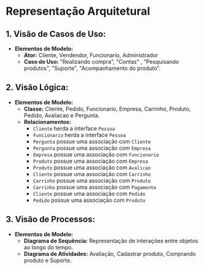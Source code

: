 # Representação Arquitetural

## 1. Visão de Casos de Uso:

- **Elementos de Modelo:**
    - **Ator:** Cliente, Vendendor, Funcionario, Administrador
    - **Caso de Uso:** "Realizando compra", "Contas" , "Pesquisando produtos", "Suporte", "Acompanhamento do produto".

## 2. Visão Lógica:

- **Elementos de Modelo:**
    - **Classe:** Cliente, Pedido, Funcionario, Empresa, Carrinho, Produto, Pedido, Avaliacao e Pergunta.
    - **Relacionamentos:**   <br/>
        - `Cliente` herda a interface `Pessoa` <br/>
        - `Funcionario` herda a interface `Pessoa`  <br/>
        - `Pergunta` possue uma associação com `Cliente`  <br/>
        - `Pergunta` possue uma associação com `Empresa`  <br/>
        - `Empresa` possue uma associação com `Funcionario` <br/>
        - `Produto` possue uma associação com `Empresa`  <br/>
        - `Produto` possue uma associação com `Avalicao`  <br/>
        - `Cliente` possue uma associação com `Carrinho` <br/>
        - `Carrinho` possue uma associação com `Produto` <br/>
        - `Carrinho` possue uma associação com `Pagamento` <br/>
        - `Cliente` possue uma associação com `Pedido` <br/>
        - `Pedido` possue uma associação com `Produto`  <br/>

## 3. Visão de Processos:

- **Elementos de Modelo:**
    - **Diagrama de Sequência:** Representação de interações entre objetos ao longo do tempo.
    - **Diagrama de Atividades:** Avaliação, Cadastrar produto, Comprando produto e Suporte.
